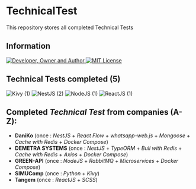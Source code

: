 # TechnicalTest
This repository stores all completed Technical Tests

## Information
<div id="information" align="left">
  <a href="https://github.com/MoguchiyDD" target="_blank">
    <img alt="Developer, Owner and Author" src="https://img.shields.io/badge/Developer,%20Owner%20and%20Author-МогучийДД%20(MoguchiyDD)-FF4F1E?style=for-the-badge" />
  </a>
  <a href="LICENSE" target="_blank">
    <img alt="MIT License" src="https://img.shields.io/badge/License-MIT%20License-6A1B9A?style=for-the-badge" />
  </a>
</div>

## Technical Tests completed (5)
<div id="technical-tests" align="left">
  <img alt="Kivy (1)" src="https://img.shields.io/badge/Python-1-B71C1C?style=for-the-badge" />
  <img alt="NestJS (2)" src="https://img.shields.io/badge/NestJS-2-B71C1C?style=for-the-badge" />
  <img alt="NodeJS (1)" src="https://img.shields.io/badge/NodeJS-1-B71C1C?style=for-the-badge" />
  <img alt="ReactJS (1)" src="https://img.shields.io/badge/ReactJS-1-B71C1C?style=for-the-badge" />
</div>

## Completed *Technical Test* from companies (A-Z):
- **DaniKo** (once : *NestJS* + *React Flow* + *whatsapp-web.js* + *Mongoose* + *Cache with Redis* + *Docker Compose*)
- **DEMETRA SYSTEMS** (once : *NestJS* + *TypeORM* + *Bull with Redis* + *Cache with Redis* + *Axios* + *Docker Compose*)
- **GREEN-API** (once : *NodeJS* + *RabbitMQ* + *Microservices* + *Docker Compose*)
- **SIMUComp** (once : *Python* + *Kivy*)
- **Tangem** (once : *ReactJS* + *SCSS*)
